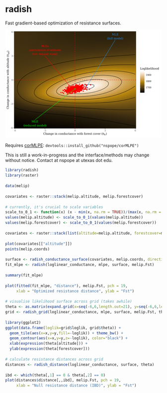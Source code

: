 # radish

Fast gradient-based optimization of resistance surfaces.

![Likelihood surface for a two parameter conductance model](ms/likelihood_surface.png)

Requires [corMLPE](https://github.com/nspope/corMLPE): `devtools::install_github("nspope/corMLPE")`

This is still a work-in-progress and the interface/methods may change without notice. Contact at nspope at utexas dot edu.

```r
library(radish)
library(raster)

data(melip)

covariates <- raster::stack(melip.altitude, melip.forestcover)

# currently, it's crucial to scale variables
scale_to_0_1 <- function(x) (x - min(x, na.rm = TRUE))/(max(x, na.rm = TRUE) - min(x, na.rm = TRUE))
values(melip.altitude) <- scale_to_0_1(values(melip.altitude))
values(melip.forestcover) <- scale_to_0_1(values(melip.forestcover))

covariates <- raster::stack(list(altitude=melip.altitude, forestcover=melip.forestcover))

plot(covariates[["altitude"]])
points(melip.coords)

surface <- radish_conductance_surface(covariates, melip.coords, directions = 8)
fit_mlpe <- radish(loglinear_conductance, mlpe, surface, melip.Fst)

summary(fit_mlpe)

plot(fitted(fit_mlpe, "distance"), melip.Fst, pch = 19,
     xlab = "Optimized resistance distance", ylab = "Fst")

# visualise likelihood surface across grid (takes awhile)
theta <- as.matrix(expand.grid(x=seq(-6,6,length.out=21), y=seq(-6,6,length.out=21)))
grid <- radish_grid(loglinear_conductance, mlpe, surface, melip.Fst, theta, covariance=FALSE)

library(ggplot2)
ggplot(data.frame(loglik=grid$loglik, grid$theta)) + 
  geom_tile(aes(x=x,y=y,fill=-loglik)) + theme_bw() +
  geom_contour(aes(x=x,y=y,z=-loglik), color="black") +
  xlab(expression(theta[altitude])) +
  ylab(expression(theta[forestcover]))

# calculate resistance distances across grid
distances <- radish_distance(loglinear_conductance, surface, theta)

ibd <- which(theta[,1] == 0 & theta[,2] == 0)
plot(distances$distance[,,ibd], melip.Fst, pch = 19, 
     xlab = "Null resistance distance (IBD)", ylab = "Fst")
```
 
